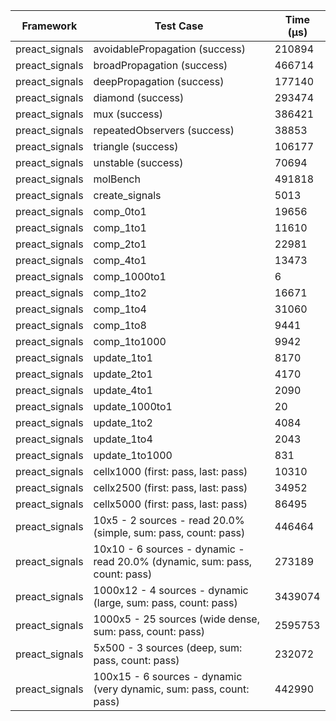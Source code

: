 | Framework | Test Case | Time (μs) |
| --- | --- | --- |
| preact_signals | avoidablePropagation (success) | 210894 |
| preact_signals | broadPropagation (success) | 466714 |
| preact_signals | deepPropagation (success) | 177140 |
| preact_signals | diamond (success) | 293474 |
| preact_signals | mux (success) | 386421 |
| preact_signals | repeatedObservers (success) | 38853 |
| preact_signals | triangle (success) | 106177 |
| preact_signals | unstable (success) | 70694 |
| preact_signals | molBench | 491818 |
| preact_signals | create_signals | 5013 |
| preact_signals | comp_0to1 | 19656 |
| preact_signals | comp_1to1 | 11610 |
| preact_signals | comp_2to1 | 22981 |
| preact_signals | comp_4to1 | 13473 |
| preact_signals | comp_1000to1 | 6 |
| preact_signals | comp_1to2 | 16671 |
| preact_signals | comp_1to4 | 31060 |
| preact_signals | comp_1to8 | 9441 |
| preact_signals | comp_1to1000 | 9942 |
| preact_signals | update_1to1 | 8170 |
| preact_signals | update_2to1 | 4170 |
| preact_signals | update_4to1 | 2090 |
| preact_signals | update_1000to1 | 20 |
| preact_signals | update_1to2 | 4084 |
| preact_signals | update_1to4 | 2043 |
| preact_signals | update_1to1000 | 831 |
| preact_signals | cellx1000 (first: pass, last: pass) | 10310 |
| preact_signals | cellx2500 (first: pass, last: pass) | 34952 |
| preact_signals | cellx5000 (first: pass, last: pass) | 86495 |
| preact_signals | 10x5 - 2 sources - read 20.0% (simple, sum: pass, count: pass) | 446464 |
| preact_signals | 10x10 - 6 sources - dynamic - read 20.0% (dynamic, sum: pass, count: pass) | 273189 |
| preact_signals | 1000x12 - 4 sources - dynamic (large, sum: pass, count: pass) | 3439074 |
| preact_signals | 1000x5 - 25 sources (wide dense, sum: pass, count: pass) | 2595753 |
| preact_signals | 5x500 - 3 sources (deep, sum: pass, count: pass) | 232072 |
| preact_signals | 100x15 - 6 sources - dynamic (very dynamic, sum: pass, count: pass) | 442990 |
